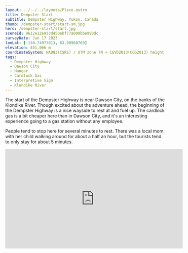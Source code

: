 ```yaml
---
layout: ../../../layouts/Place.astro
title: Dempster Start
subtitle: Dempster Highway, Yukon, Canada
thumb: /dempster-start/start-sm.jpg
hero: /dempster-start/start.jpg
sceneId: 9612e12e933d450ebf77a009bbe990dc
surveyDate: Jun 17 2023
lonLat: [-138.74973013, 63.98960769]
elevation: 451.066 m
coordinateSystem: NAD83(CSRS) / UTM zone 7N + CGVD2013(CGG2013) height
tags:
  - Dempster Highway
  - Dawson City
  - Hangar
  - Cardlock Gas
  - Interpretive Sign
  - Klondike River
---
```


The start of the Dempster Highway is near Dawson City, on the banks of the Klondike River. Though excited about the adventure ahead, the beginning of the Dempster Highway is a nice wayside to rest at and fuel up. The cardlock gas is a bit cheaper here than in Dawson City, and it's an interesting experience going to a gas station without any employee.

People tend to stop here for several minutes to rest. There was a local mom with her child walking around for about a half an hour, but the tourists tend to only stay for about 5 minutes.

<iframe width="560" height="315" src="https://www.youtube-nocookie.com/embed/cc3NgFQp9bM" title="YouTube video player" frameborder="0" allow="accelerometer; autoplay; clipboard-write; encrypted-media; gyroscope; picture-in-picture; web-share" allowfullscreen></iframe>
